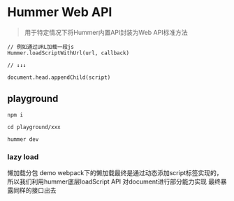 # Hummer Web API

> 用于特定情况下将Hummer内置API封装为Web API标准方法

```
// 例如通过URL加载一段js
Hummer.loadScriptWithUrl(url, callback)

// ↓↓↓

document.head.appendChild(script)

```


## playground
```
npm i

cd playground/xxx

hummer dev
```
### lazy load
懒加载分包 demo
webpack下的懒加载最终是通过动态添加script标签实现的，所以我们利用hummer底层loadScript API 对document进行部分能力实现 最终暴露同样的接口出去

